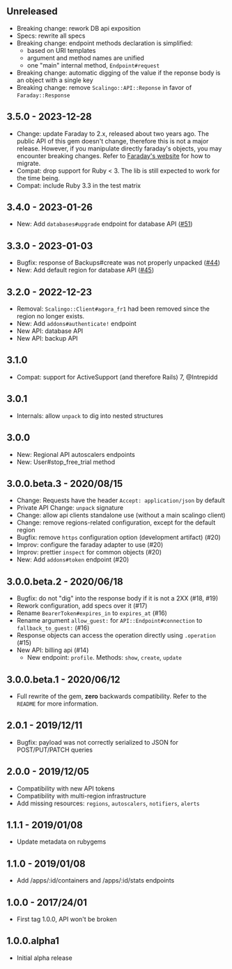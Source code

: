 ## Unreleased

* Breaking change: rework DB api exposition
* Specs: rewrite all specs
* Breaking change: endpoint methods declaration is simplified:
    * based on URI templates
    * argument and method names are unified
    * one "main" internal method, `Endpoint#request`
* Breaking change: automatic digging of the value if the reponse body is an object with a single key
* Breaking change: remove `Scalingo::API::Reponse` in favor of `Faraday::Response`

## 3.5.0 - 2023-12-28

* Change: update Faraday to 2.x, released about two years ago. The public API of this gem doesn't change, therefore this is not a major release. However, if you manipulate directly faraday's objects, you may encounter breaking changes. Refer to [Faraday's website](https://lostisland.github.io/faraday/) for how to migrate.
* Compat: drop support for Ruby < 3. The lib is still expected to work for the time being.
* Compat: include Ruby 3.3 in the test matrix

## 3.4.0 - 2023-01-26

* New: Add `databases#upgrade` endpoint for database API ([#51](https://github.com/Scalingo/scalingo-ruby-api/pull/51))

## 3.3.0 - 2023-01-03

* Bugfix: response of Backups#create was not properly unpacked ([#44](https://github.com/Scalingo/scalingo-ruby-api/issues/44))
* New: Add default region for database API ([#45](https://github.com/Scalingo/scalingo-ruby-api/issues/44))

## 3.2.0 - 2022-12-23

* Removal: `Scalingo::Client#agora_fr1` had been removed since the region no longer exists.
* New: Add `addons#authenticate!` endpoint
* New API: database API
* New API: backup API

## 3.1.0

* Compat: support for ActiveSupport (and therefore Rails) 7, @Intrepidd

## 3.0.1

* Internals: allow `unpack` to dig into nested structures

## 3.0.0

* New: Regional API autoscalers endpoints
* New: User#stop_free_trial method

## 3.0.0.beta.3 - 2020/08/15

* Change: Requests have the header `Accept: application/json` by default
* Private API Change: `unpack` signature
* Change: allow api clients standalone use (without a main scalingo client)
* Change: remove regions-related configuration, except for the default region
* Bugfix: remove `https` configuration option (development artifact) (#20)
* Improv: configure the faraday adapter to use (#20)
* Improv: prettier `inspect` for common objects (#20)
* New: Add `addons#token` endpoint (#20)

## 3.0.0.beta.2 - 2020/06/18

* Bugfix: do not "dig" into the response body if it is not a 2XX (#18, #19)
* Rework configuration, add specs over it (#17)
* Rename `BearerToken#expires_in` to `expires_at` (#16)
* Rename argument `allow_guest:` for `API::Endpoint#connection` to `fallback_to_guest:` (#16)
* Response objects can access the operation directly using `.operation` (#15)
* New API: billing api (#14)
  * New endpoint: `profile`. Methods: `show`, `create`, `update`

## 3.0.0.beta.1 - 2020/06/12

* Full rewrite of the gem, **zero** backwards compatibility. Refer to the `README` for more information.

## 2.0.1 - 2019/12/11

* Bugfix: payload was not correctly serialized to JSON for POST/PUT/PATCH queries

## 2.0.0 - 2019/12/05

* Compatibility with new API tokens
* Compatibility with multi-region infrastructure
* Add missing resources: `regions`, `autoscalers`, `notifiers`, `alerts`

## 1.1.1 - 2019/01/08

* Update metadata on rubygems

## 1.1.0 - 2019/01/08

* Add /apps/:id/containers and /apps/:id/stats endpoints

## 1.0.0 - 2017/24/01

* First tag 1.0.0, API won't be broken

## 1.0.0.alpha1

* Initial alpha release
